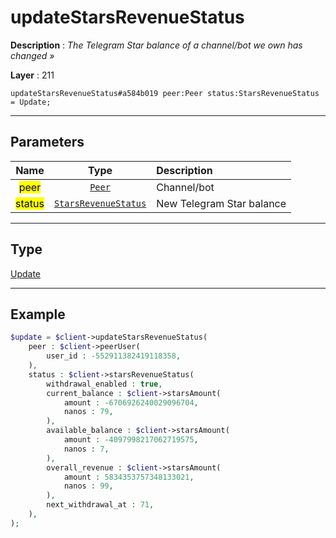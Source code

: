 # updateStarsRevenueStatus

**Description** : *The Telegram Star balance of a channel/bot we own has changed »*

**Layer** : 211

```tl
updateStarsRevenueStatus#a584b019 peer:Peer status:StarsRevenueStatus = Update;
```

---

## Parameters

| Name | Type | Description |
| :---: | :---: | :--- |
| <mark>peer</mark> | [`Peer`](type/Peer) | Channel/bot |
| <mark>status</mark> | [`StarsRevenueStatus`](type/StarsRevenueStatus) | New Telegram Star balance |

---

## Type

[Update](type/Update)

---

## Example

```php
$update = $client->updateStarsRevenueStatus(
	peer : $client->peerUser(
		user_id : -552911382419118358,
	),
	status : $client->starsRevenueStatus(
		withdrawal_enabled : true,
		current_balance : $client->starsAmount(
			amount : -6706926240029096704,
			nanos : 79,
		),
		available_balance : $client->starsAmount(
			amount : -4097998217062719575,
			nanos : 7,
		),
		overall_revenue : $client->starsAmount(
			amount : 5834353757348133021,
			nanos : 99,
		),
		next_withdrawal_at : 71,
	),
);
```